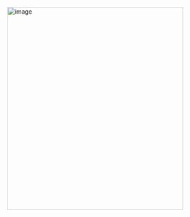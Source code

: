 <img width="412" height="474" alt="image" src="https://github.com/user-attachments/assets/9c0235fb-e514-4de2-b00f-4e3912ca40e4" />

